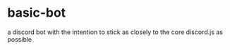 # basic-bot
a discord bot with the intention to stick as closely to the core discord.js as possible
